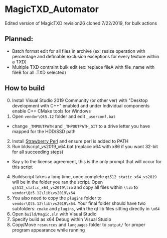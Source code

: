 # MagicTXD_Automator

Edited version of MagicTXD revision26 cloned 7/22/2019, for bulk actions 

## Planned:
* Batch format edit for all files in archive (ex: resize operation with percentage and definable exclusion exceptions for every texture within a TXD)
* Multiple TXD contraint bulk edit (ex: replace fileA with file_name with fileB for all .TXD selected)

## How to build
0. Install Visual Studio 2019 Community (or other ver) with "Desktop development with C++" enabled and under Individual components enable C++ CMake tools for Windows
1. Open `vendor\Qt5.12` folder and edit `_userconf.bat`
* change `_TMPOUTPATH` and `_TMPOUTPATH_GIT` to a drive letter you have mapped for the HDD/SSD path
2. Install [Strawberry Perl](perl.org) and ensure perl is added to PATH
3. Run bldscript_vs2019_x64.bat (replace x64 with x86 if you want 32-bit for all succeeding steps)
* Say `y` to the license agreement, this is the only prompt that will occur for this script
4. Buildscript takes a long time, once complete `qt512_static_x64_vs2019` will be in the folder you ran the script. Open `qt512_static_x64_vs2019\lib` and copy all files within `\lib` to `vendor\Qt5.12\lib\vs2019\x64`
5. You also need to copy the `plugins` folder to `vendor\Qt5.12\lib\vs2019\x64`. Your final folder should have two subfolders: `cmake` and `plugins`, with the qt lib files sitting directly in `\x64`
6. Open `build/Magic.sln` with Visual Studio
7. Specify build as x64 Debug within Visual Studio
8. Copy/Move `resources` and `languages` folder to `output/` for proper program appearance while running